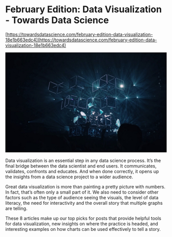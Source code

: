 # February Edition: Data Visualization - Towards Data Science

[https://towardsdatascience.com/february-edition-data-visualization-18e1b663edc4](https://towardsdatascience.com/february-edition-data-visualization-18e1b663edc4)

![1*L1AkaB1rI0IcAricmhVscQ.jpeg](February%20Edition%20Data%20Visualization%20Towards%20Data%20S/1L1AkaB1rI0IcAricmhVscQ.jpeg)

Data visualization is an essential step in any data science process. It’s the final bridge between the data scientist and end users. It communicates, validates, confronts and educates. And when done correctly, it opens up the insights from a data science project to a wider audience.

Great data visualization is more than painting a pretty picture with numbers. In fact, that’s often only a small part of it. We also need to consider other factors such as the type of audience seeing the visuals, the level of data literacy, the need for interactivity and the overall story that multiple graphs are telling.

These 8 articles make up our top picks for posts that provide helpful tools for data visualization, new insights on where the practice is headed, and interesting examples on how charts can be used effectively to tell a story.